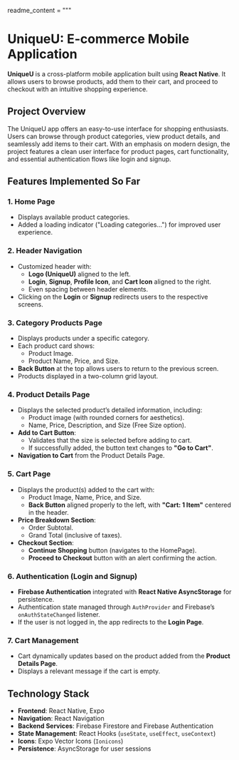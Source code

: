 readme_content = """
# **UniqueU: E-commerce Mobile Application**

**UniqueU** is a cross-platform mobile application built using **React Native**. It allows users to browse products, add them to their cart, and proceed to checkout with an intuitive shopping experience.

## **Project Overview**

The UniqueU app offers an easy-to-use interface for shopping enthusiasts. Users can browse through product categories, view product details, and seamlessly add items to their cart. With an emphasis on modern design, the project features a clean user interface for product pages, cart functionality, and essential authentication flows like login and signup.

## **Features Implemented So Far**

### 1. **Home Page**
- Displays available product categories.
- Added a loading indicator ("Loading categories...") for improved user experience.

### 2. **Header Navigation**
- Customized header with:
  - **Logo (UniqueU)** aligned to the left.
  - **Login**, **Signup**, **Profile Icon**, and **Cart Icon** aligned to the right.
  - Even spacing between header elements.
- Clicking on the **Login** or **Signup** redirects users to the respective screens.

### 3. **Category Products Page**
- Displays products under a specific category.
- Each product card shows:
  - Product Image.
  - Product Name, Price, and Size.
- **Back Button** at the top allows users to return to the previous screen.
- Products displayed in a two-column grid layout.

### 4. **Product Details Page**
- Displays the selected product’s detailed information, including:
  - Product image (with rounded corners for aesthetics).
  - Name, Price, Description, and Size (Free Size option).
- **Add to Cart Button**:
  - Validates that the size is selected before adding to cart.
  - If successfully added, the button text changes to **"Go to Cart"**.
- **Navigation to Cart** from the Product Details Page.

### 5. **Cart Page**
- Displays the product(s) added to the cart with:
  - Product Image, Name, Price, and Size.
  - **Back Button** aligned properly to the left, with **"Cart: 1 Item"** centered in the header.
- **Price Breakdown Section**:
  - Order Subtotal.
  - Grand Total (inclusive of taxes).
- **Checkout Section**:
  - **Continue Shopping** button (navigates to the HomePage).
  - **Proceed to Checkout** button with an alert confirming the action.

### 6. **Authentication (Login and Signup)**
- **Firebase Authentication** integrated with **React Native AsyncStorage** for persistence.
- Authentication state managed through `AuthProvider` and Firebase’s `onAuthStateChanged` listener.
- If the user is not logged in, the app redirects to the **Login Page**.

### 7. **Cart Management**
- Cart dynamically updates based on the product added from the **Product Details Page**.
- Displays a relevant message if the cart is empty.

## **Technology Stack**

- **Frontend**: React Native, Expo
- **Navigation**: React Navigation
- **Backend Services**: Firebase Firestore and Firebase Authentication
- **State Management**: React Hooks (`useState`, `useEffect`, `useContext`)
- **Icons**: Expo Vector Icons (`Ionicons`)
- **Persistence**: AsyncStorage for user sessions


